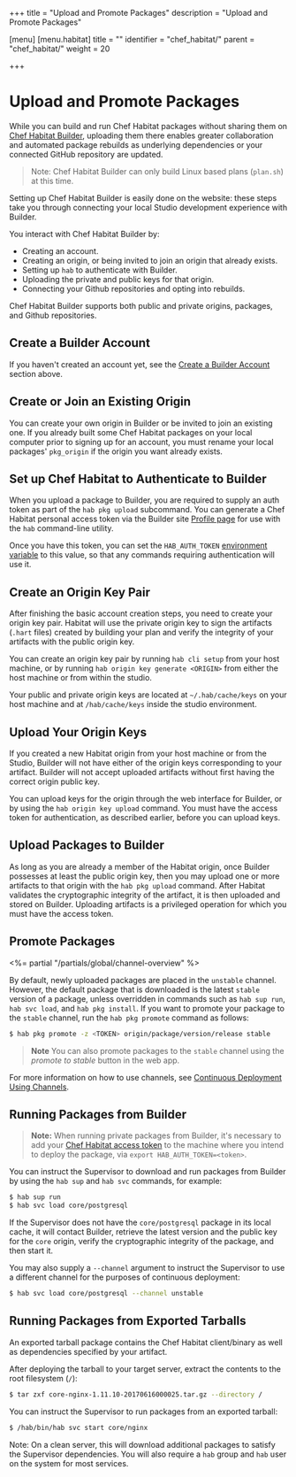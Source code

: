 +++
title = "Upload and Promote Packages"
description = "Upload and Promote Packages"

[menu]
  [menu.habitat]
    title = ""
    identifier = "chef_habitat/"
    parent = "chef_habitat/"
    weight = 20
    
+++

# <a name="sharing-pkgs" id="sharing-pkgs" data-magellan-target="sharing-pkgs">Upload and Promote Packages</a>

While you can build and run Chef Habitat packages without sharing them on [Chef Habitat Builder](https://bldr.habitat.sh), uploading them there enables greater collaboration and automated package rebuilds as underlying dependencies or your connected GitHub repository are updated.

> Note: Chef Habitat Builder can only build Linux based plans (`plan.sh`) at this time.

Setting up Chef Habitat Builder is easily done on the website: these steps take you through connecting your local Studio development experience with Builder.

You interact with Chef Habitat Builder by:

* Creating an account.
* Creating an origin, or being invited to join an origin that already exists.
* Setting up `hab` to authenticate with Builder.
* Uploading the private and public keys for that origin.
* Connecting your Github repositories and opting into rebuilds.

Chef Habitat Builder supports both public and private origins, packages, and Github repositories.

## Create a Builder Account

If you haven't created an account yet, see the [Create a Builder Account](/docs/using-builder/builder-account) section above.

## Create or Join an Existing Origin

You can create your own origin in Builder or be invited to join an existing one. If you already built some Chef Habitat packages on your local computer prior to signing up for an account, you must rename your local packages' `pkg_origin` if the origin you want already exists.

## Set up Chef Habitat to Authenticate to Builder

When you upload a package to Builder, you are required to supply an auth token as part of the `hab pkg upload` subcommand. You can generate a Chef Habitat personal access token via the Builder site [Profile page](https://bldr.habitat.sh/#/profile) for use with the `hab` command-line utility.

Once you have this token, you can set the `HAB_AUTH_TOKEN` [environment variable](/docs/reference#environment-variables) to this value, so that any commands requiring authentication will use it.

## Create an Origin Key Pair

After finishing the basic account creation steps, you need to create your origin key pair. Habitat will use the private origin key to sign the artifacts (`.hart` files) created by building your plan and verify the integrity of your artifacts with the public origin key.

You can create an origin key pair by running `hab cli setup` from your host machine, or by running `hab origin key generate <ORIGIN>` from either the host machine or from within the studio.

Your public and private origin keys are located at `~/.hab/cache/keys` on your host machine and at `/hab/cache/keys` inside the studio environment.

## Upload Your Origin Keys

If you created a new Habitat origin from your host machine or from the Studio, Builder will not have either of the origin keys corresponding to your artifact. Builder will not accept uploaded artifacts without first having the correct origin public key.

You can upload keys for the origin through the web interface for Builder, or by using the `hab origin key upload` command. You must have the access token for authentication, as described earlier, before you can upload keys.

## Upload Packages to Builder

As long as you are already a member of the Habitat origin, once Builder possesses at least the public origin key, then you may upload one or more artifacts to that origin with the `hab pkg upload` command. After Habitat validates the cryptographic integrity of the artifact, it is then uploaded and stored on Builder. Uploading artifacts is a privileged operation for which you must have the access token.

## Promote Packages

<%= partial "/partials/global/channel-overview" %>

By default, newly uploaded packages are placed in the `unstable` channel. However, the default package that is downloaded is the latest `stable` version of a package, unless overridden in commands such as `hab sup run`, `hab svc load`, and `hab pkg install`. If you want to promote your package to the `stable` channel, run the `hab pkg promote` command as follows:

```bash
$ hab pkg promote -z <TOKEN> origin/package/version/release stable
```

> **Note** You can also promote packages to the `stable` channel using the *promote to stable* button in the web app.

For more information on how to use channels, see [Continuous Deployment Using Channels](/docs/using-habitat/continuous-deployment).

## Running Packages from Builder

> **Note:** When running private packages from Builder, it's necessary to add your [Chef Habitat access token](/docs/using-builder/builder-token) to the machine where you intend to deploy the package, via `export HAB_AUTH_TOKEN=<token>`.

You can instruct the Supervisor to download and run packages from Builder by using the `hab sup` and `hab svc` commands, for example:

```bash
$ hab sup run
$ hab svc load core/postgresql
```

If the Supervisor does not have the `core/postgresql` package in its local cache, it will contact Builder, retrieve the latest version and the public key for the `core` origin, verify the cryptographic integrity of the package, and then start it.

You may also supply a `--channel` argument to instruct the Supervisor to use a different channel for the purposes of continuous deployment:

```bash
$ hab svc load core/postgresql --channel unstable
```

## Running Packages from Exported Tarballs

An exported tarball package contains the Chef Habitat client/binary as well as dependencies specified by your artifact.

After deploying the tarball to your target server, extract the contents to the root filesystem (`/`):

```bash
$ tar zxf core-nginx-1.11.10-20170616000025.tar.gz --directory /
```

You can instruct the Supervisor to run packages from an exported tarball:

```bash
$ /hab/bin/hab svc start core/nginx
```

Note: On a clean server, this will download additional packages to satisfy the Supervisor dependencies. You will also require a `hab` group and `hab` user on the system for most services.
